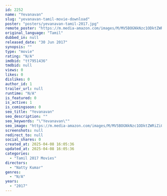 ```yaml
---
id: 2252
name: "Yevanavan"
slug: "yevanavan-tamil-movie-download"
poster: "posters/yevanavan-tamil-2017.jpg"
remote_poster: "https://m.media-amazon.com/images/M/MV5BOGNkNzc1ODktZWRiZi00MzE4LTg1Y2YtMmJjMWQ4NThhYTg4XkEyXkFqcGdeQXVyODg0OTEwOTk@._V1_SX300.jpg"
original_language: "Tamil"
dubbed_in: null
released_date: "30 Jun 2017"
synopsis: ""
type: "movie"
rating: "N/A"
imdbid: "tt7951436"
tmdbid: null
views: 0
likes: 0
dislikes: 0
author_id: 1
trailer_url: null
runtime: "N/A"
is_featured: 0
is_active: 1
is_comingsoon: 0
seo_title: "Yevanavan"
seo_description: ""
seo_keywords: "\"Yevanavan\""
seo_image: "https://m.media-amazon.com/images/M/MV5BOGNkNzc1ODktZWRiZi00MzE4LTg1Y2YtMmJjMWQ4NThhYTg4XkEyXkFqcGdeQXVyODg0OTEwOTk@._V1_SX300.jpg"
screenshots: null
redirect_to: null
social_shares: 0
created_at: 2025-04-08 16:05:36
updated_at: 2025-04-08 16:05:36
categories:
  - "Tamil 2017 Movies"
directors:
  - "Natty Kumar"
genres:
  - "N/A"
years:
  - "2017"
---
```

